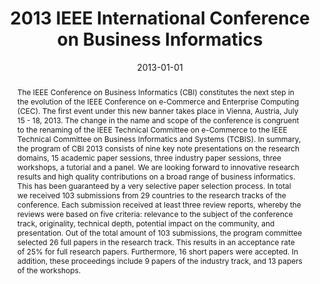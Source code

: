 ---
abstract: 'The IEEE Conference on Business Informatics (CBI) constitutes the next
  step in the evolution of the IEEE Conference on e-Commerce and Enterprise Computing
  (CEC). The first event under this new banner takes place in Vienna, Austria, July
  15 - 18, 2013. The change in the name and scope of the conference is congruent to
  the renaming of the IEEE Technical Committee on e-Commerce to the IEEE Technical
  Committee on Business Informatics and Systems (TCBIS).  In summary, the program
  of CBI 2013 consists of nine key note presentations on the research domains, 15
  academic paper sessions, three industry paper sessions, three workshops, a tutorial
  and a panel. We are looking forward to innovative research results and high quality
  contributions on a broad range of business informatics. This has been guaranteed
  by a very selective paper selection process. In total we received 103 submissions
  from 29 countries to the research tracks of the conference. Each submission received
  at least three review reports, whereby the reviews were based on five criteria:
  relevance to the subject of the conference track, originality, technical depth,
  potential impact on the community, and presentation. Out of the total amount of
  103 submissions, the program committee selected 26 full papers in the research track.
  This results in an acceptance rate of 25% for full research papers. Furthermore,
  16 short papers were accepted. In addition, these proceedings include 9 papers of
  the industry track, and 13 papers of the workshops.'
authors:
- Birgit Hofreiter
- Kwei-Jay Lin
- Christian Huemer
- Erik Proper
- Jorge Sanz
date: '2013-01-01'
featured: false
links:
- name: Publik
  url: https://publik.tuwien.ac.at/showentry.php?ID=219710&lang=1
publication_types:
- '5'
publishDate: '2013-01-01'
title: 2013 IEEE International Conference on Business Informatics
url_pdf: http://ieeexplore.ieee.org/xpl/mostRecentIssue.jsp?punumber=6642227
---